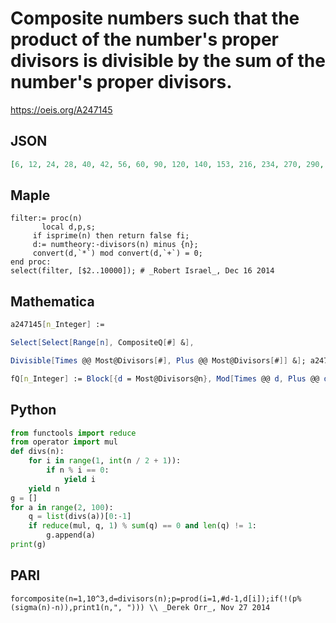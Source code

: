 # Composite numbers such that the product of the number's proper divisors is divisible by the sum of the number's proper divisors\.
https://oeis.org/A247145
## JSON
```JSON
[6, 12, 24, 28, 40, 42, 56, 60, 90, 120, 140, 153, 216, 234, 270, 290, 360, 440, 496, 522, 568, 585, 588, 672, 708, 819, 924, 984, 992, 1001, 1170, 1316, 1320, 1365, 1431, 1780, 2016, 2184, 2295, 2296, 2299, 2464, 2466, 2655, 2832, 3100, 3344, 3420, 3627, 3724, 3948, 4320, 4336, 4416, 4680]
```
## Maple
```Maple
filter:= proc(n)
       local d,p,s;
     if isprime(n) then return false fi;
     d:= numtheory:-divisors(n) minus {n};
     convert(d,`*`) mod convert(d,`+`) = 0;
end proc:
select(filter, [$2..10000]); # _Robert Israel_, Dec 16 2014
```
## Mathematica
```Mathematica
a247145[n_Integer] :=
```
```Mathematica
Select[Select[Range[n], CompositeQ[#] &],
```
```Mathematica
Divisible[Times @@ Most@Divisors[#], Plus @@ Most@Divisors[#]] &]; a247145[4680] (* _Michael De Vlieger_, Dec 15 2014 *)
```
```Mathematica
fQ[n_Integer] := Block[{d = Most@Divisors@n}, Mod[Times @@ d, Plus @@ d] == 0]; Select[Range@4680, ! PrimeQ@# && fQ@# &] (* _Michael De Vlieger_, Dec 19 2014, suggested by _Robert G. Wilson v_ *)
```
## Python
```Python
from functools import reduce
from operator import mul
def divs(n):
    for i in range(1, int(n / 2 + 1)):
        if n % i == 0:
            yield i
    yield n
g = []
for a in range(2, 100):
    q = list(divs(a))[0:-1]
    if reduce(mul, q, 1) % sum(q) == 0 and len(q) != 1:
        g.append(a)
print(g)
```
## PARI
```PARI
forcomposite(n=1,10^3,d=divisors(n);p=prod(i=1,#d-1,d[i]);if(!(p%(sigma(n)-n)),print1(n,", "))) \\ _Derek Orr_, Nov 27 2014
```
